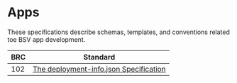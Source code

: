 # Apps

These specifications describe schemas, templates, and conventions related toe BSV app development.

BRC   | Standard
------|------------------
102   | [The deployment-info.json Specification](./0102.md)
